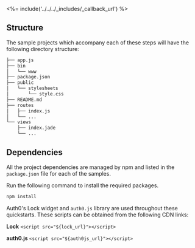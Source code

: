 <%= include('../../../_includes/_callback_url') %>

## Structure

The sample projects which accompany each of these steps will have the following directory structure:

```bash
├── app.js
├── bin
│   └── www
├── package.json
├── public
│   └── stylesheets
│       └── style.css
├── README.md
├── routes
│   ├── index.js
│   └── ...
└── views
    ├── index.jade
    └── ...
```

## Dependencies

All the project dependencies are managed by npm and listed in the `package.json` file for each of the samples.

Run the following command to install the required packages.

```bash
npm install
```

Auth0's Lock widget and `auth0.js` library are used throughout these quickstarts. These scripts can be obtained from the following CDN links:

**Lock**
`<script src="${lock_url}"></script>`

**auth0.js**
`<script src="${auth0js_url}"></script>`